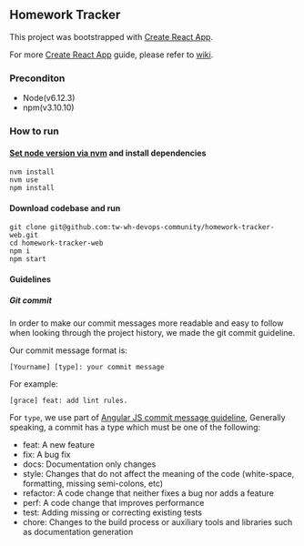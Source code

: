 ## Homework Tracker

This project was bootstrapped with [Create React App](https://github.com/facebookincubator/create-react-app).

For more [Create React App](https://github.com/facebookincubator/create-react-app) guide, please refer to [wiki](https://github.com/tw-wh-devops-community/homework-tracker-web/wiki/Create-React-App-Guide).


### Preconditon
- Node(v6.12.3)
- npm(v3.10.10)

### How to run

#### [Set node version via nvm](https://github.com/creationix/nvm#nvmrc) and install dependencies
```
nvm install
nvm use
npm install
```

#### Download codebase and run
```
git clone git@github.com:tw-wh-devops-community/homework-tracker-web.git
cd homework-tracker-web
npm i
npm start
```

#### Guidelines

##### Git commit

In order to make our commit messages more readable and easy to follow when looking through the project history, we made the git commit guideline. 

Our commit message format is:

`[Yourname] [type]: your commit message`

For example: 
```
[grace] feat: add lint rules.
```

For `type`, we use part of [Angular JS commit message guideline](https://github.com/angular/angular.js/blob/master/DEVELOPERS.md#commit-message-format), Generally speaking, a commit has a type which must be one of the following:

- feat: A new feature
- fix: A bug fix
- docs: Documentation only changes
- style: Changes that do not affect the meaning of the code (white-space, formatting, missing semi-colons, etc)
- refactor: A code change that neither fixes a bug nor adds a feature
- perf: A code change that improves performance
- test: Adding missing or correcting existing tests
- chore: Changes to the build process or auxiliary tools and libraries such as documentation generation
